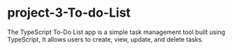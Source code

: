 # project-3-To-do-List
The TypeScript To-Do List app is a simple task management tool built using TypeScript, It allows users to create, view, update, and delete tasks.
